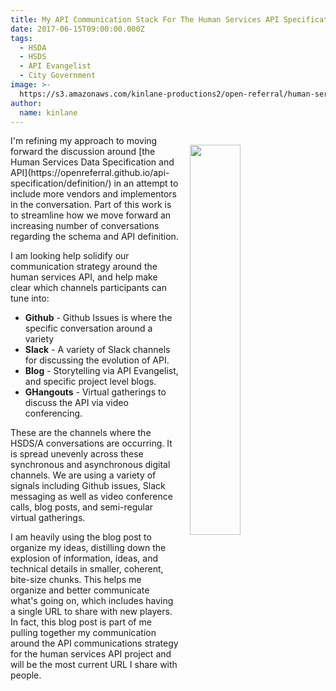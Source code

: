 ```yaml
---
title: My API Communication Stack For The Human Services API Specification
date: 2017-06-15T09:00:00.000Z
tags:
  - HSDA
  - HSDS
  - API Evangelist
  - City Government
image: >-
  https://s3.amazonaws.com/kinlane-productions2/open-referral/human-services-data-specification-draft-snapshot.png
author:
  name: kinlane
---
```

<p><img src="https://s3.amazonaws.com/kinlane-productions2/open-referral/human-services-data-specification-draft-snapshot.png" align="right" width="40%" style="padding: 15px" /></p>I'm refining my approach to moving forward the discussion around [the Human Services Data Specification and API](https://openreferral.github.io/api-specification/definition/) in an attempt to include more vendors and implementors in the conversation. Part of this work is to streamline how we move forward an increasing number of conversations regarding the schema and API definition.

I am looking help solidify our communication strategy around the human services API, and help make clear which channels participants can tune into:

* **Github** - Github Issues is where the specific conversation around a variety 
* **Slack** - A variety of Slack channels for discussing the evolution of API.
* **Blog** - Storytelling via API Evangelist, and specific project level blogs.
* **GHangouts** - Virtual gatherings to discuss the API via video conferencing.

These are the channels where the HSDS/A conversations are occurring. It is spread unevenly across these synchronous and asynchronous digital channels. We are using a variety of signals including Github issues, Slack messaging as well as video conference calls, blog posts, and semi-regular virtual gatherings.

I am heavily using the blog post to organize my ideas, distilling down the explosion of information, ideas, and technical details in smaller, coherent, bite-size chunks. This helps me organize and better communicate what's going on, which includes having a single URL to share with new players. In fact, this blog post is part of me pulling together my communication around the API communications strategy for the human services API project and will be the most current URL I share with people.